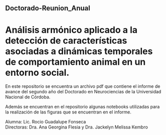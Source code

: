 ## Doctorado-Reunion_Anual

# Análisis armónico aplicado a la detección de características asociadas a dinámicas temporales de comportamiento animal en un entorno social.

En este repositorio se encuentra un archivo pdf que contiene el informe de avance del segundo año del Doctorado en Neurociencias de la Universidad Nacional de Córdoba.

Además se encuentran en el repositorio algunas notebooks utilizadas para la realización de las figuras que se encuentran en el informe.

Alumna: Lic. Rocio Guadalupe Fonseca\
Directoras: Dra. Ana Georgina Flesia y Dra. Jackelyn Melissa Kembro
